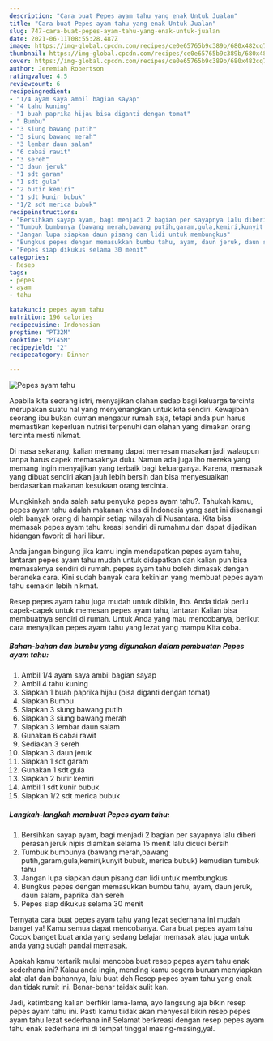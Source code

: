 ```yaml
---
description: "Cara buat Pepes ayam tahu yang enak Untuk Jualan"
title: "Cara buat Pepes ayam tahu yang enak Untuk Jualan"
slug: 747-cara-buat-pepes-ayam-tahu-yang-enak-untuk-jualan
date: 2021-06-11T08:55:28.487Z
image: https://img-global.cpcdn.com/recipes/ce0e65765b9c389b/680x482cq70/pepes-ayam-tahu-foto-resep-utama.jpg
thumbnail: https://img-global.cpcdn.com/recipes/ce0e65765b9c389b/680x482cq70/pepes-ayam-tahu-foto-resep-utama.jpg
cover: https://img-global.cpcdn.com/recipes/ce0e65765b9c389b/680x482cq70/pepes-ayam-tahu-foto-resep-utama.jpg
author: Jeremiah Robertson
ratingvalue: 4.5
reviewcount: 6
recipeingredient:
- "1/4 ayam saya ambil bagian sayap"
- "4 tahu kuning"
- "1 buah paprika hijau bisa diganti dengan tomat"
- " Bumbu"
- "3 siung bawang putih"
- "3 siung bawang merah"
- "3 lembar daun salam"
- "6 cabai rawit"
- "3 sereh"
- "3 daun jeruk"
- "1 sdt garam"
- "1 sdt gula"
- "2 butir kemiri"
- "1 sdt kunir bubuk"
- "1/2 sdt merica bubuk"
recipeinstructions:
- "Bersihkan sayap ayam, bagi menjadi 2 bagian per sayapnya lalu diberi perasan jeruk nipis diamkan selama 15 menit lalu dicuci bersih"
- "Tumbuk bumbunya (bawang merah,bawang putih,garam,gula,kemiri,kunyit bubuk, merica bubuk) kemudian tumbuk tahu"
- "Jangan lupa siapkan daun pisang dan lidi untuk membungkus"
- "Bungkus pepes dengan memasukkan bumbu tahu, ayam, daun jeruk, daun salam, paprika dan sereh"
- "Pepes siap dikukus selama 30 menit"
categories:
- Resep
tags:
- pepes
- ayam
- tahu

katakunci: pepes ayam tahu 
nutrition: 196 calories
recipecuisine: Indonesian
preptime: "PT32M"
cooktime: "PT45M"
recipeyield: "2"
recipecategory: Dinner

---
```



![Pepes ayam tahu](https://img-global.cpcdn.com/recipes/ce0e65765b9c389b/680x482cq70/pepes-ayam-tahu-foto-resep-utama.jpg)

Apabila kita seorang istri, menyajikan olahan sedap bagi keluarga tercinta merupakan suatu hal yang menyenangkan untuk kita sendiri. Kewajiban seorang ibu bukan cuman mengatur rumah saja, tetapi anda pun harus memastikan keperluan nutrisi terpenuhi dan olahan yang dimakan orang tercinta mesti nikmat.

Di masa  sekarang, kalian memang dapat memesan masakan jadi walaupun tanpa harus capek memasaknya dulu. Namun ada juga lho mereka yang memang ingin menyajikan yang terbaik bagi keluarganya. Karena, memasak yang dibuat sendiri akan jauh lebih bersih dan bisa menyesuaikan berdasarkan makanan kesukaan orang tercinta. 



Mungkinkah anda salah satu penyuka pepes ayam tahu?. Tahukah kamu, pepes ayam tahu adalah makanan khas di Indonesia yang saat ini disenangi oleh banyak orang di hampir setiap wilayah di Nusantara. Kita bisa memasak pepes ayam tahu kreasi sendiri di rumahmu dan dapat dijadikan hidangan favorit di hari libur.

Anda jangan bingung jika kamu ingin mendapatkan pepes ayam tahu, lantaran pepes ayam tahu mudah untuk didapatkan dan kalian pun bisa memasaknya sendiri di rumah. pepes ayam tahu boleh dimasak dengan beraneka cara. Kini sudah banyak cara kekinian yang membuat pepes ayam tahu semakin lebih nikmat.

Resep pepes ayam tahu juga mudah untuk dibikin, lho. Anda tidak perlu capek-capek untuk memesan pepes ayam tahu, lantaran Kalian bisa membuatnya sendiri di rumah. Untuk Anda yang mau mencobanya, berikut cara menyajikan pepes ayam tahu yang lezat yang mampu Kita coba.

<!--inarticleads1-->

##### Bahan-bahan dan bumbu yang digunakan dalam pembuatan Pepes ayam tahu:

1. Ambil 1/4 ayam saya ambil bagian sayap
1. Ambil 4 tahu kuning
1. Siapkan 1 buah paprika hijau (bisa diganti dengan tomat)
1. Siapkan  Bumbu
1. Siapkan 3 siung bawang putih
1. Siapkan 3 siung bawang merah
1. Siapkan 3 lembar daun salam
1. Gunakan 6 cabai rawit
1. Sediakan 3 sereh
1. Siapkan 3 daun jeruk
1. Siapkan 1 sdt garam
1. Gunakan 1 sdt gula
1. Siapkan 2 butir kemiri
1. Ambil 1 sdt kunir bubuk
1. Siapkan 1/2 sdt merica bubuk




<!--inarticleads2-->

##### Langkah-langkah membuat Pepes ayam tahu:

1. Bersihkan sayap ayam, bagi menjadi 2 bagian per sayapnya lalu diberi perasan jeruk nipis diamkan selama 15 menit lalu dicuci bersih
1. Tumbuk bumbunya (bawang merah,bawang putih,garam,gula,kemiri,kunyit bubuk, merica bubuk) kemudian tumbuk tahu
1. Jangan lupa siapkan daun pisang dan lidi untuk membungkus
1. Bungkus pepes dengan memasukkan bumbu tahu, ayam, daun jeruk, daun salam, paprika dan sereh
1. Pepes siap dikukus selama 30 menit




Ternyata cara buat pepes ayam tahu yang lezat sederhana ini mudah banget ya! Kamu semua dapat mencobanya. Cara buat pepes ayam tahu Cocok banget buat anda yang sedang belajar memasak atau juga untuk anda yang sudah pandai memasak.

Apakah kamu tertarik mulai mencoba buat resep pepes ayam tahu enak sederhana ini? Kalau anda ingin, mending kamu segera buruan menyiapkan alat-alat dan bahannya, lalu buat deh Resep pepes ayam tahu yang enak dan tidak rumit ini. Benar-benar taidak sulit kan. 

Jadi, ketimbang kalian berfikir lama-lama, ayo langsung aja bikin resep pepes ayam tahu ini. Pasti kamu tiidak akan menyesal bikin resep pepes ayam tahu lezat sederhana ini! Selamat berkreasi dengan resep pepes ayam tahu enak sederhana ini di tempat tinggal masing-masing,ya!.

